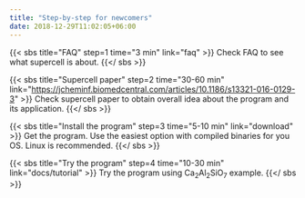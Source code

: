 ```yaml
---
title: "Step-by-step for newcomers"
date: 2018-12-29T11:02:05+06:00
---
```


{{< sbs title="FAQ" step=1 time="3 min" link="faq" >}}
Check FAQ to see what supercell is about.
{{</ sbs >}}

{{< sbs title="Supercell paper" step=2 time="30-60 min" link="https://jcheminf.biomedcentral.com/articles/10.1186/s13321-016-0129-3" >}}
Check supercell paper to obtain overall idea about the program and its application.
{{</ sbs >}}

{{< sbs title="Install the program" step=3 time="5-10 min" link="download" >}}
Get the program. Use the easiest option with compiled binaries for you OS. Linux is recommended. 
{{</ sbs >}}

{{< sbs title="Try the program" step=4 time="10-30 min" link="docs/tutorial" >}}
Try the program using Ca<sub>2</sub>Al<sub>2</sub>SiO<sub>7</sub> example.
{{</ sbs >}}



